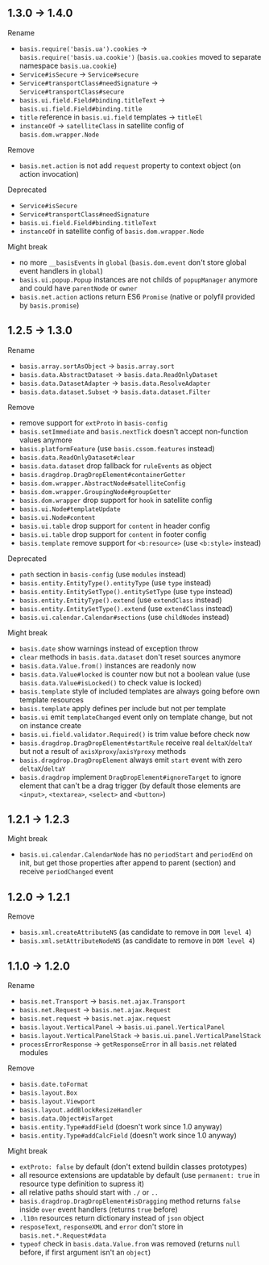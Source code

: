 ## 1.3.0 → 1.4.0

Rename

  - `basis.require('basis.ua').cookies` → `basis.require('basis.ua.cookie')` (`basis.ua.cookies` moved to separate namespace `basis.ua.cookie`)
  - `Service#isSecure` → `Service#secure`
  - `Service#transportClass#needSignature` → `Service#transportClass#secure`
  - `basis.ui.field.Field#binding.titleText` → `basis.ui.field.Field#binding.title`
  - `title` reference in `basis.ui.field` templates → `titleEl`
  - `instanceOf` → `satelliteClass` in satellite config of `basis.dom.wrapper.Node`
  
Remove

  - `basis.net.action` is not add `request` property to context object (on action invocation)

Deprecated

  - `Service#isSecure`
  - `Service#transportClass#needSignature`
  - `basis.ui.field.Field#binding.titleText`
  - `instanceOf` in satellite config of `basis.dom.wrapper.Node`

Might break

  - no more `__basisEvents` in `global` (`basis.dom.event` don't store global event handlers in `global`)
  - `basis.ui.popup.Popup` instances are not childs of `popupManager` anymore and could have `parentNode` or `owner`
  - `basis.net.action` actions return ES6 `Promise` (native or polyfil provided by `basis.promise`)

## 1.2.5 → 1.3.0

Rename

  - `basis.array.sortAsObject` → `basis.array.sort`
  - `basis.data.AbstractDataset` → `basis.data.ReadOnlyDataset`
  - `basis.data.DatasetAdapter` → `basis.data.ResolveAdapter`
  - `basis.data.dataset.Subset` → `basis.data.dataset.Filter`

Remove

  - remove support for `extProto` in `basis-config`
  - `basis.setImmediate` and `basis.nextTick` doesn't accept non-function values anymore
  - `basis.platformFeature` (use `basis.cssom.features` instead)
  - `basis.data.ReadOnlyDataset#clear`
  - `basis.data.dataset` drop fallback for `ruleEvents` as object
  - `basis.dragdrop.DragDropElement#containerGetter`
  - `basis.dom.wrapper.AbstractNode#satelliteConfig`
  - `basis.dom.wrapper.GroupingNode#groupGetter`
  - `basis.dom.wrapper` drop support for `hook` in satellite config
  - `basis.ui.Node#templateUpdate`
  - `basis.ui.Node#content`
  - `basis.ui.table` drop support for `content` in header config
  - `basis.ui.table` drop support for `content` in footer config
  - `basis.template` remove support for `<b:resource>` (use `<b:style>` instead)

Deprecated

  - `path` section in `basis-config` (use `modules` instead)
  - `basis.entity.EntityType().entityType` (use `type` instead)
  - `basis.entity.EntitySetType().entitySetType` (use `type` instead)
  - `basis.entity.EntityType().extend` (use `extendClass` instead)
  - `basis.entity.EntitySetType().extend` (use `extendClass` instead)
  - `basis.ui.calendar.Calendar#sections` (use `childNodes` instead)

Might break

  - `basis.date` show warnings instead of exception throw
  - `clear` methods in `basis.data.dataset` don't reset sources anymore
  - `basis.data.Value.from()` instances are readonly now
  - `basis.data.Value#locked` is counter now but not a boolean value (use `basis.data.Value#isLocked()` to check value is locked)
  - `basis.template` style of included templates are always going before own template resources
  - `basis.template` apply defines per include but not per template
  - `basis.ui` emit `templateChanged` event only on template change, but not on instance create
  - `basis.ui.field.validator.Required()` is trim value before check now
  - `basis.dragdrop.DragDropElement#startRule` receive real `deltaX`/`deltaY` but not a result of `axisXproxy`/`axisYproxy` methods
  - `basis.dragdrop.DragDropElement` always emit `start` event with zero `deltaX`/`deltaY`
  - `basis.dragdrop` implement `DragDropElement#ignoreTarget` to ignore element that can't be a drag trigger (by default those elements are `<input>`, `<textarea>`, `<select>` and `<button>`)

## 1.2.1 → 1.2.3

Might break

  - `basis.ui.calendar.CalendarNode` has no `periodStart` and `periodEnd` on init, but get those properties after append to parent (section) and receive `periodChanged` event

## 1.2.0 → 1.2.1

Remove
 
  - `basis.xml.createAttributeNS` (as candidate to remove in `DOM level 4`)
  - `basis.xml.setAttributeNodeNS` (as candidate to remove in `DOM level 4`)

## 1.1.0 → 1.2.0

Rename

  - `basis.net.Transport` → `basis.net.ajax.Transport`
  - `basis.net.Request` → `basis.net.ajax.Request`
  - `basis.net.request` → `basis.net.ajax.request`
  - `basis.layout.VerticalPanel` → `basis.ui.panel.VerticalPanel`
  - `basis.layout.VerticalPanelStack` → `basis.ui.panel.VerticalPanelStack`
  - `processErrorResponse` → `getResponseError` in all `basis.net` related modules

Remove
  
  - `basis.date.toFormat`
  - `basis.layout.Box`
  - `basis.layout.Viewport`
  - `basis.layout.addBlockResizeHandler`
  - `basis.data.Object#isTarget`
  - `basis.entity.Type#addField` (doesn't work since 1.0 anyway)
  - `basis.entity.Type#addCalcField` (doesn't work since 1.0 anyway)

Might break

  - `extProto: false` by default (don't extend buildin classes prototypes)
  - all resource extensions are updatable by default (use `permanent: true` in resource type definition to supress it)
  - all relative paths should start with `./` or `..`
  - `basis.dragdrop.DragDropElement#isDragging` method returns `false` inside `over` event handlers (returns `true` before)
  - `.l10n` resources return dictionary instead of `json` object
  - `resposeText`, `responseXML` and `error` don't store in `basis.net.*.Request#data`
  - `typeof` check in `basis.data.Value.from` was removed (returns `null` before, if first argument isn't an `object`)
